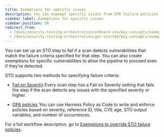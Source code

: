 ```yaml
---
title: Exemptions for specific issues
description: You can expempt specific issues from STO failure policies.
sidebar_label: Exemptions for specific issues
sidebar_position: 50
redirect_from:
  - /docs/security-testing-orchestration/onboard-sto/key-concepts/exemptions
  - /docs/security-testing-orchestration/get-started/key-concepts/exemptions
---
```


You can set up an STO step to fail if a scan detects vulnerabilities that match the failure criteria specified for that step. You can also create exemptions for specific vulnerabilities to allow the pipeline to proceed even if they're detected.

 STO supports two methods for specifying failure criteria: 

   - [Fail on Severity](/docs/security-testing-orchestration/key-concepts/fail-pipelines-by-severity) Every scan step has a Fail on Severity setting that fails the step if the scan detects any issues with the specified severity or higher. 

   - [OPA policies](/docs/security-testing-orchestration/policies/create-opa-policies) You can use Harness Policy as Code to write and enforce policies based on severity, reference ID, title, CVE age, STO output variables, and number of occurrences.

For a full workflow description, go to [Exemptions to override STO failure policies](/docs/security-testing-orchestration/exemptions/exemption-workflows).